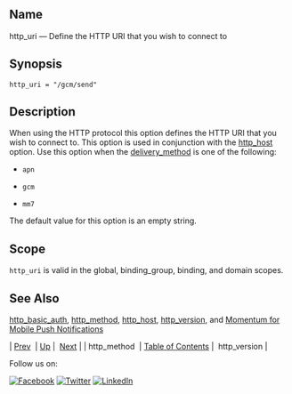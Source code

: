 <a name="conf.ref.http_uri"></a>
## Name

http_uri — Define the HTTP URI that you wish to connect to

## Synopsis

`http_uri = "/gcm/send"`

<a name="idp24939056"></a>
## Description

When using the HTTP protocol this option defines the HTTP URI that you wish to connect to. This option is used in conjunction with the [http_host](conf.ref.http_host.php "http_host") option. Use this option when the [delivery_method](conf.ref.delivery_method.php "delivery_method") is one of the following:

*   `apn`

*   `gcm`

*   `mm7`

The default value for this option is an empty string.

<a name="idp24947168"></a>
## Scope

`http_uri` is valid in the global, binding_group, binding, and domain scopes.

<a name="idp24949024"></a>
## See Also

[http_basic_auth](conf.ref.http_basic_auth.php "http_basic_auth"), [http_method](conf.ref.http_method.php "http_method"), [http_host](conf.ref.http_host.php "http_host"), [http_version](conf.ref.http_version.php "http_version"), and [Momentum for Mobile Push Notifications](https://support.messagesystems.com/docs/web-push/)

| [Prev](conf.ref.http_method.php)  | [Up](config.options.ref.php) |  [Next](conf.ref.http_version.php) |
| http_method  | [Table of Contents](index.php) |  http_version |

Follow us on:

[![Facebook](https://support.messagesystems.com/images/icon-facebook.png)](http://www.facebook.com/messagesystems) [![Twitter](https://support.messagesystems.com/images/icon-twitter.png)](http://twitter.com/#!/MessageSystems) [![LinkedIn](https://support.messagesystems.com/images/icon-linkedin.png)](http://www.linkedin.com/company/message-systems)